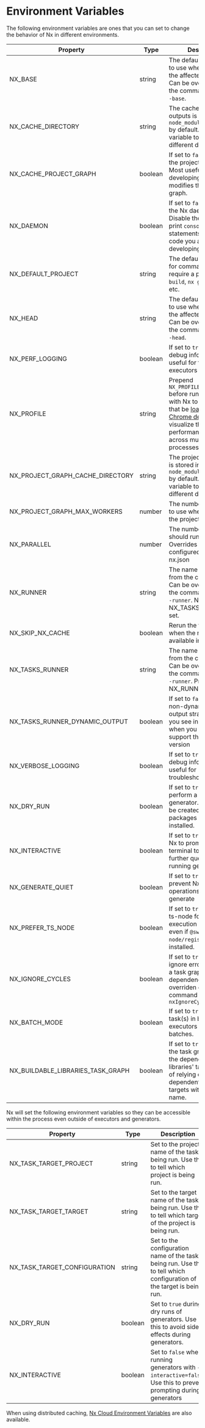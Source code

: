 # Environment Variables

The following environment variables are ones that you can set to change the behavior of Nx in different environments.

| Property                          | Type    | Description                                                                                                                                                                                                                            |
| --------------------------------- | ------- | -------------------------------------------------------------------------------------------------------------------------------------------------------------------------------------------------------------------------------------- |
| NX_BASE                           | string  | The default base branch to use when calculating the affected projects. Can be overridden on the command line with `--base`.                                                                                                            |
| NX_CACHE_DIRECTORY                | string  | The cache for task outputs is stored in `node_modules/.cache/nx` by default. Set this variable to use a different directory.                                                                                                           |
| NX_CACHE_PROJECT_GRAPH            | boolean | If set to `false`, disables the project graph cache. Most useful when developing a plugin that modifies the project graph.                                                                                                             |
| NX_DAEMON                         | boolean | If set to `false`, disables the Nx daemon process. Disable the daemon to print `console.log` statements in plugin code you are developing.                                                                                             |
| NX_DEFAULT_PROJECT                | string  | The default project used for commands which require a project. e.g. `nx build`, `nx g component`, etc.                                                                                                                                 |
| NX_HEAD                           | string  | The default head branch to use when calculating the affected projects. Can be overridden on the command line with `--head`.                                                                                                            |
| NX_PERF_LOGGING                   | boolean | If set to `true`, will print debug information useful for for profiling executors and Nx itself                                                                                                                                        |
| NX_PROFILE                        | string  | Prepend `NX_PROFILE=profile.json` before running targets with Nx to generate a file that be [loaded in Chrome dev tools](/recipes/troubleshooting/performance-profiling) to visualize the performance of Nx across multiple processes. |
| NX_PROJECT_GRAPH_CACHE_DIRECTORY  | string  | The project graph cache is stored in `node_modules/.cache/nx` by default. Set this variable to use a different directory.                                                                                                              |
| NX_PROJECT_GRAPH_MAX_WORKERS      | number  | The number of workers to use when calculating the project graph.                                                                                                                                                                       |
| NX_PARALLEL                       | number  | The number of tasks Nx should run in parallel. Overrides any configured value inside nx.json                                                                                                                                           |
| NX_RUNNER                         | string  | The name of task runner from the config to use. Can be overridden on the command line with `--runner`. Not read if NX_TASKS_RUNNER is set.                                                                                             |
| NX_SKIP_NX_CACHE                  | boolean | Rerun the tasks even when the results are available in the cache                                                                                                                                                                       |
| NX_TASKS_RUNNER                   | string  | The name of task runner from the config to use. Can be overridden on the command line with `--runner`. Preferred over NX_RUNNER.                                                                                                       |
| NX_TASKS_RUNNER_DYNAMIC_OUTPUT    | boolean | If set to `false`, will use non-dynamic terminal output strategy (what you see in CI), even when you terminal can support the dynamic version                                                                                          |
| NX_VERBOSE_LOGGING                | boolean | If set to `true`, will print debug information useful for troubleshooting                                                                                                                                                              |
| NX_DRY_RUN                        | boolean | If set to `true`, will perform a dry run of the generator. No files will be created and no packages will be installed.                                                                                                                 |
| NX_INTERACTIVE                    | boolean | If set to `true`, will allow Nx to prompt you in the terminal to answer some further questions when running generators.                                                                                                                |
| NX_GENERATE_QUIET                 | boolean | If set to `true`, will prevent Nx logging file operations during generate                                                                                                                                                              |
| NX_PREFER_TS_NODE                 | boolean | If set to `true`, Nx will use ts-node for local execution of plugins even if `@swc-node/register` is installed.                                                                                                                        |
| NX_IGNORE_CYCLES                  | boolean | If set to `true`, Nx will ignore errors created by a task graph circular dependency. Can be overriden on the command line with `--nxIgnoreCycles`                                                                                      |
| NX_BATCH_MODE                     | boolean | If set to `true`, Nx will run task(s) in batches for executors which support batches.                                                                                                                                                  |
| NX_BUILDABLE_LIBRARIES_TASK_GRAPH | boolean | If set to `true`, Nx will use the task graph to identify the dependent buildable libraries' targets instead of relying on finding dependent libraries with targets with the same name.                                                 |

Nx will set the following environment variables so they can be accessible within the process even outside of executors and generators.

| Property                     | Type    | Description                                                                                                           |
| ---------------------------- | ------- | --------------------------------------------------------------------------------------------------------------------- |
| NX_TASK_TARGET_PROJECT       | string  | Set to the project name of the task being run. Use this to tell which project is being run.                           |
| NX_TASK_TARGET_TARGET        | string  | Set to the target name of the task being run. Use this to tell which target of the project is being run.              |
| NX_TASK_TARGET_CONFIGURATION | string  | Set to the configuration name of the task being run. Use this to tell which configuration of the target is being run. |
| NX_DRY_RUN                   | boolean | Set to `true` during dry runs of generators. Use this to avoid side effects during generators.                        |
| NX_INTERACTIVE               | boolean | Set to `false` when running generators with `--interactive=false`. Use this to prevent prompting during generators    |

When using distributed caching, [Nx Cloud Environment Variables](/nx-cloud/reference/env-vars) are also available.
